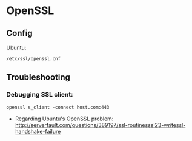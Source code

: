 # OpenSSL

## Config

Ubuntu:

    /etc/ssl/openssl.cnf

## Troubleshooting

### Debugging SSL client:

	openssl s_client -connect host.com:443

- Regarding Ubuntu's OpenSSL problem: <http://serverfault.com/questions/389197/ssl-routinesssl23-writessl-handshake-failure>